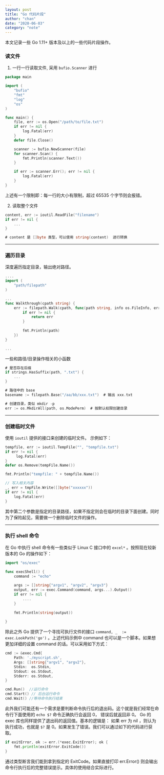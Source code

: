 ```yaml
---
layout: post
title: "Go 代码片段"
author: "chan"
date: "2020-06-03"
category: "note"
---
```


本文记录一些 Go 1.11+ 版本及以上的一些代码片段操作。



### 读文件

1. 一行一行读取文件, 采用 `bufio.Scanner` 进行

```go
package main

import (
    "bufio"
    "fmt"
    "log"
    "os"
)

func main() {
    file, err := os.Open("/path/to/file.txt")
    if err != nil {
        log.Fatal(err)
    }
    defer file.Close()

    scanner := bufio.NewScanner(file)
    for scanner.Scan() {
        fmt.Println(scanner.Text())
    }

    if err := scanner.Err(); err != nil {
        log.Fatal(err)
    }
}
```

上述有一个限制即：每一行的大小有限制，超过 65535 个字节则会报错。

2. 读取整个文件

```go
content, err := ioutil.ReadFile("filename")
if err != nil {
	...
}

# content 是 []byte 类型，可以使用 string(content)  进行转换
```

---

### 遍历目录

深度遍历指定目录，输出绝对路径。

```go
....
import (
	"path/filepath"
)

...
func Walkthrough(cpath string) {
	err := filepath.Walk(cpath, func(path string, info os.FileInfo, err error) error {
		if err != nil {
			return err
		}
		
		fmt.Println(path) 
	})
}

...
```

一些和路径/目录操作相关的小函数

```go
# 是否存在后缀
if strings.HasSuffix(path, ".txt") {
	...
}

# 路径中的 base 
basename := filepath.Base("/aa/bb/xxx.txt")  # 输出 xxx.txt

# 创建目录，类似 mkdir -p
err := os.MkdirAll(path, os.ModePerm)  # 按默认权限创建目录
```

---

### 创建临时文件

使用 `ioutil` 提供的接口来创建的临时文件。 示例如下：

```go
tempfile, err := ioutil.TempFile("", "tempfile.txt")
if err != nil {
	 log.Fatal(err)
}
defer os.Remove(tempFile.Name())

fmt.Println("tempfile: " + tempfile.Name())

// 写入相关内容
_, err = tmpFile.Write([]byte("xxxxxx"))
if err != nil {
	log.Fatal(err)
}
```

其中第二个参数是指定的目录路径，如果不指定则会在临时的目录下面创建。同时为了保险起见，需要做一个删除临时文件的操作。



---

### 执行 shell 命令


在 Go 中执行 shell 命令有一些类似于 Linux C 接口中的 `excel*`  。按照现在较新版本的 Go 的操作如下：

```go
import "os/exec"

func execShell() {
	command := "echo"
	
	args := []string{"argv1", "argv2", "argv3"}
	output, err := exec.Command(command, args...).Output()
	if err != nil {
		....
	}
	
	fmt.Println(string(output))
	
}

```

除此之外 Go 提供了一个寻找可执行文件的接口 `command, _  := exec.LookPath('go')` 。上述代码示例中 command 也可以是一个脚本。如果想更加详细的设置 command 的话。可以采用如下方式：

```go
cmd := &exec.Cmd{
	Path: './myscript.sh',
	Args: []string{"argv1", "argv2"},
	Stdin:  os.Stdin,
	Stdout: os.Stdout,
	Stderr: os.Stdout,
}

cmd.Run()  //运行命令
cmd.Start() // 后台运行命令
cmd.Wait() //等待命令执行结束

```

此外我们可能还有一个需求是要判断命令执行后的退出码。这个就是我们经常在命令行下面使用的 `echo $?` 命令正确执行会返回 0， 错误后就返回非 0。 Go 的 exec 库也同样提供了退出码的返回值。基本的逻辑是： 如果 err 为 nil ，则认为执行成功，也就是 `$?` 是 0。如果发生了错误。我们可以通过如下的代码进行获取。

```go
if exitError, ok := err.(*exec.ExitError); ok {
	fmt.println(exitError.ExitCode())
}

```

通过类型断言我们能到拿到指定的 ExitCode。如果直接打印 err.Error() 则会输出命令行执行后的完整错误提示。具体的使用结合实际进行。

